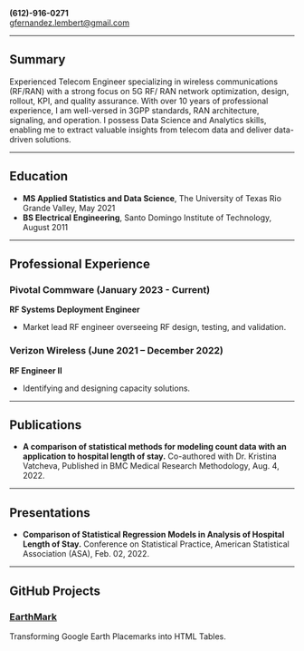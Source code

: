 
 **(612)-916-0271**  
 [gfernandez.lembert@gmail.com](mailto:gfernandez.lembert@gmail.com)

---

## Summary

Experienced Telecom Engineer specializing in wireless communications (RF/RAN) with a strong focus on 5G RF/ RAN network optimization, design, rollout, KPI, and quality assurance. With over 10 years of professional experience, I am well-versed in 3GPP standards, RAN architecture, signaling, and operation. I possess Data Science and Analytics skills, enabling me to extract valuable insights from telecom data and deliver data-driven solutions.

---

## Education

- **MS Applied Statistics and Data Science**, The University of Texas Rio Grande Valley, May 2021
- **BS Electrical Engineering**, Santo Domingo Institute of Technology, August 2011

---

## Professional Experience

### Pivotal Commware (January 2023 - Current)
**RF Systems Deployment Engineer**  
- Market lead RF engineer overseeing RF design, testing, and validation.

### Verizon Wireless (June 2021 – December 2022)
**RF Engineer II**  
- Identifying and designing capacity solutions.


---


## Publications

- **A comparison of statistical methods for modeling count data with an application to hospital length of stay.** Co-authored with Dr. Kristina Vatcheva, Published in BMC Medical Research Methodology, Aug. 4, 2022.


---

## Presentations

- **Comparison of Statistical Regression Models in Analysis of Hospital Length of Stay.** Conference on Statistical Practice, American Statistical Association (ASA), Feb. 02, 2022.


----

## GitHub Projects

### [EarthMark](https://github.com/gustavofernandezlembert/Placemarks.KML_TO_HTML)
Transforming Google Earth Placemarks into HTML Tables.

